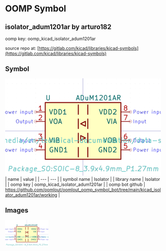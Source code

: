 # OOMP Symbol  
## isolator_adum1201ar  by arturo182  
  
oomp key: oomp_kicad_isolator_adum1201ar  
  
source repo at: [https://gitlab.com/kicad/libraries/kicad-symbols](https://gitlab.com/kicad/libraries/kicad-symbols)  
## Symbol  
  
[![working.png](working_600.png)](working.png)  
| name | value | 
| --- | --- | 
| symbol name | Isolator | 
| library name | Isolator | 
| oomp key | oomp_kicad_isolator_adum1201ar | 
| oomp bot github | https://github.com/oomlout/oomlout_oomp_symbol_bot/tree/main/kicad_isolator_adum1201ar/working | 
## Images  
  
[![working.png](working_140.png)](working.png)  
